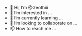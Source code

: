 - 👋 Hi, I’m @Geothiii
- 👀 I’m interested in ...
- 🌱 I’m currently learning ...
- 💞️ I’m looking to collaborate on ...
- 📫 How to reach me ...

<!---
Geothiii/Geothiii is a ✨ special ✨ repository because its `README.md` (this file) appears on your GitHub profile.
You can click the Preview link to take a look at your changes.
--->
